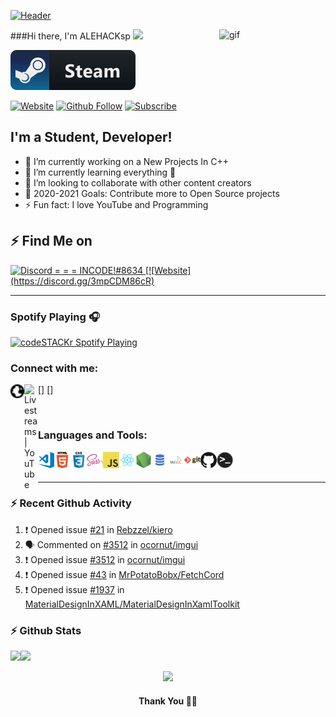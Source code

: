 [![Header](https://media.giphy.com/media/LMcB8XospGZO8UQq87/giphy.gif)](https://github.com/ALEHACKsp)<!-- If you want the template for my gif, email me! -->


 ###Hi there, I'm ALEHACKsp <img src="https://media.giphy.com/media/Q7LHmoFwVP6Yc1swZs/giphy.gif" width="28"><a href="https://github.com/mattszeto">
         <img align="right" alt="gif" src="https://media.giphy.com/media/ZchkBcB4zKiuG4Y22I/giphy.gif"
         width="170">
      </a></samp></h3>

</a>
<a href="https://steamcommunity.com/profiles/76561198001381717/">
    <img src="https://github.com/MikeCodesDotNET/ColoredBadges/blob/master/svg/social/steam.svg">
</a>

</div>

[![Website](https://img.shields.io/website?label=ALEHACKsp.github.io&style=for-the-badge&url=https%3A%2F%2FALEHACKsp.github.io)](https://github.com/ALEHACKsp)
[![Github Follow](https://img.shields.io/github/followers/ALEHACKsp?color=1DA1F2&logo=github&label=Follow&style=for-the-badge)](https://github.com/ALEHACKsp)
[![Subscribe](https://img.shields.io/badge/SUBSCRIBE-LIVESTREAMS-red?logo=youtube&style=for-the-badge)](https://www.youtube.com/watch?v=gqvrByO9yNU&ab_channel=AleMaoGamES)

## I'm a Student, Developer!

- 🔭 I’m currently working on a New Projects In C++
- 🌱 I’m currently learning everything 🤣
- 👯 I’m looking to collaborate with other content creators
- 🥅 2020-2021 Goals: Contribute more to Open Source projects
- ⚡ Fun fact: I love YouTube and Programming


## ⚡ Find  Me on

<div align='left' style="display: flex; justify-content: space-between;">
	<a href='#'>
	<img src=https://img.shields.io/badge/Discord-INCODE!%238634-7289DA?style=for-the-badge&logo=discord&logoColor=7289DA&logoWidth=30&labelColor=000' alt='Discord = = = INCODE!#8634 [![Website](https://discord.gg/3mpCDM86cR)'>
	</a>
</div>

<hr>

### Spotify Playing 🎧
[<img src="https://now-playing-codestackr.vercel.app/api/spotify-playing" alt="codeSTACKr Spotify Playing" width="350" />](https://open.spotify.com/user/21ipgwxdxoxe37yfbxt2pvcea)

### Connect with me:

[<img align="left" alt="https://github.com/ALEHACKsp" width="22px" src="https://raw.githubusercontent.com/iconic/open-iconic/master/svg/globe.svg" />]
[<img align="left" alt="Livestreams | YouTube" width="22px" src="https://cdn.jsdelivr.net/npm/simple-icons@v3/icons/youtube.svg" />]

<br />

### Languages and Tools:

<img align="left" alt="Visual Studio Code" width="26px" src="https://raw.githubusercontent.com/github/explore/80688e429a7d4ef2fca1e82350fe8e3517d3494d/topics/visual-studio-code/visual-studio-code.png" />
<img align="left" alt="HTML5" width="26px" src="https://raw.githubusercontent.com/github/explore/80688e429a7d4ef2fca1e82350fe8e3517d3494d/topics/html/html.png" />
<img align="left" alt="CSS3" width="26px" src="https://raw.githubusercontent.com/github/explore/80688e429a7d4ef2fca1e82350fe8e3517d3494d/topics/css/css.png" />
<img align="left" alt="Sass" width="26px" src="https://raw.githubusercontent.com/github/explore/80688e429a7d4ef2fca1e82350fe8e3517d3494d/topics/sass/sass.png" />
<img align="left" alt="JavaScript" width="26px" src="https://raw.githubusercontent.com/github/explore/80688e429a7d4ef2fca1e82350fe8e3517d3494d/topics/javascript/javascript.png" />
<img align="left" alt="React" width="26px" src="https://raw.githubusercontent.com/github/explore/80688e429a7d4ef2fca1e82350fe8e3517d3494d/topics/react/react.png" />
<img align="left" alt="Node.js" width="26px" src="https://raw.githubusercontent.com/github/explore/80688e429a7d4ef2fca1e82350fe8e3517d3494d/topics/nodejs/nodejs.png" />
<img align="left" alt="SQL" width="26px" src="https://raw.githubusercontent.com/github/explore/80688e429a7d4ef2fca1e82350fe8e3517d3494d/topics/sql/sql.png" />
<img align="left" alt="MySQL" width="26px" src="https://raw.githubusercontent.com/github/explore/80688e429a7d4ef2fca1e82350fe8e3517d3494d/topics/mysql/mysql.png" />
<img align="left" alt="Git" width="26px" src="https://raw.githubusercontent.com/github/explore/80688e429a7d4ef2fca1e82350fe8e3517d3494d/topics/git/git.png" />
<img align="left" alt="GitHub" width="26px" src="https://raw.githubusercontent.com/github/explore/78df643247d429f6cc873026c0622819ad797942/topics/github/github.png" />
<img align="left" alt="Terminal" width="26px" src="https://raw.githubusercontent.com/github/explore/80688e429a7d4ef2fca1e82350fe8e3517d3494d/topics/terminal/terminal.png" />

<br />
<br />

---

### ⚡ Recent Github Activity
  
<!--START_SECTION:activity-->
1. ❗️ Opened issue [#21](https://github.com/Rebzzel/kiero/issues/21) in [Rebzzel/kiero](https://github.com/Rebzzel/kiero)
2. 🗣 Commented on [#3512](https://github.com/ocornut/imgui/issues/3512) in [ocornut/imgui](https://github.com/ocornut/imgui)
3. ❗️ Opened issue [#3512](https://github.com/ocornut/imgui/issues/3512) in [ocornut/imgui](https://github.com/ocornut/imgui)
4. ❗️ Opened issue [#43](https://github.com/MrPotatoBobx/FetchCord/issues/43) in [MrPotatoBobx/FetchCord](https://github.com/MrPotatoBobx/FetchCord)
5. ❗️ Opened issue [#1937](https://github.com//MaterialDesignInXAML/MaterialDesignInXamlToolkit/issues/1937) in [MaterialDesignInXAML/MaterialDesignInXamlToolkit](https://github.com//MaterialDesignInXAML/MaterialDesignInXamlToolkit)
<!--END_SECTION:activity-->

### ⚡ Github Stats

<a href="https://github.com/ALEHACKsp"><img height="137px" src="https://github-readme-stats.vercel.app/api?username=adamalston&hide_title=true&hide_border=true&show_icons=true&include_all_commits=true&count_private=true&line_height=21&text_color=000&icon_color=000&bg_color=0,ea6161,ffc64d,fffc4d,52fa5a&theme=graywhite" /><!-- wi*quL3fcV --><img height="137px" src="https://github-readme-stats.vercel.app/api/top-langs/?username=adamalston&hide=html&hide_title=true&hide_border=true&layout=compact&langs_count=7&exclude_repo=comp426,Redventures-Movie-Quotes&text_color=000&icon_color=fff&bg_color=0,52fa5a,4dfcff,c64dff&theme=graywhite" /></a>

[website]: https://github.com/ALEHACKsp
[youtube]: https://www.youtube.com/user/iknowjesusnow/featured?view_as=subscriber

<div align="center">
<img src="https://images.squarespace-cdn.com/content/v1/58c82bd115d5db6d9db3905f/1521757235321-3RSRJ9W26H3BYMIWL1IQ/ke17ZwdGBToddI8pDm48kLJD7A5eo1c_EUqdJxTdNzcUqsxRUqqbr1mOJYKfIPR7LoDQ9mXPOjoJoqy81S2I8N_N4V1vUb5AoIIIbLZhVYxCRW4BPu10St3TBAUQYVKcbps3bEgXpM0SJ0h0aI7dzYPD3eAgYjebLC0WF7iWAczGfjqH6tCi8DvH2z_Xl2y_/line+divider.png?format=2500w" >

#### Thank You 🙏🏼
</div>


